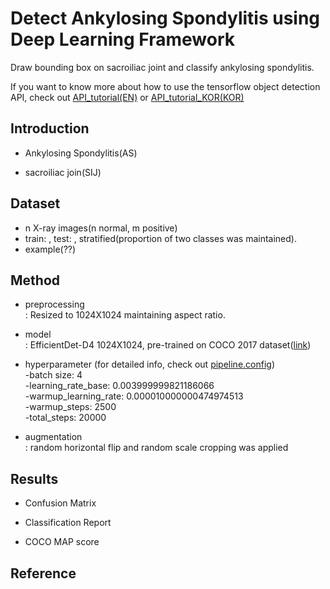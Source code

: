 # Detect Ankylosing Spondylitis using Deep Learning Framework
Draw bounding box on sacroiliac joint and classify ankylosing spondylitis.

If you want to know more about how to use the tensorflow object detection API, check out [API_tutorial(EN)](API_tutorial.md) or [API_tutorial_KOR(KOR)](API_tutorial_KOR.md)

## Introduction
* Ankylosing Spondylitis(AS)

* sacroiliac join(SIJ)

## Dataset
* n X-ray images(n normal, m positive)
* train: , test: , stratified(proportion of two classes was maintained).
* example(??)

## Method
* preprocessing \
: Resized to 1024X1024 maintaining aspect ratio.

* model \
: EfficientDet-D4 1024X1024, pre-trained on COCO 2017 dataset([link](https://github.com/tensorflow/models/blob/master/research/object_detection/g3doc/tf2_detection_zoo.md))

* hyperparameter (for detailed info, check out [pipeline.config](models/efficientdet_d4_coco17_tpu-32/pipeline.config)) \
-batch size: 4 \
-learning_rate_base: 0.003999999821186066 \
-warmup_learning_rate: 0.000010000000474974513 \
-warmup_steps: 2500 \
-total_steps: 20000

* augmentation \
: random horizontal flip and random scale cropping was applied

## Results
* Confusion Matrix

* Classification Report

* COCO MAP score


## Reference

